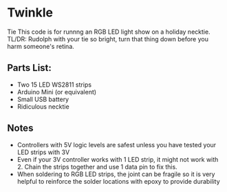 # Twinkle
Tie
This code is for runnng an RGB LED light show on a holiday necktie.
TL/DR: Rudolph with your tie so bright, turn that thing down before you harm someone's retina.

## Parts List:
- Two 15 LED WS2811 strips
- Arduino Mini (or equivalent) 
- Small USB battery
- Ridiculous necktie

## Notes
- Controllers with 5V logic levels are safest unless you have tested your LED strips with 3V
- Even if your 3V controller works with 1 LED strip, it might not work with 2.  Chain the strips together and use 1 data pin to fix this.
- When soldering to RGB LED strips, the joint can be fragile so it is very helpful to reinforce the solder locations with epoxy to provide durability
